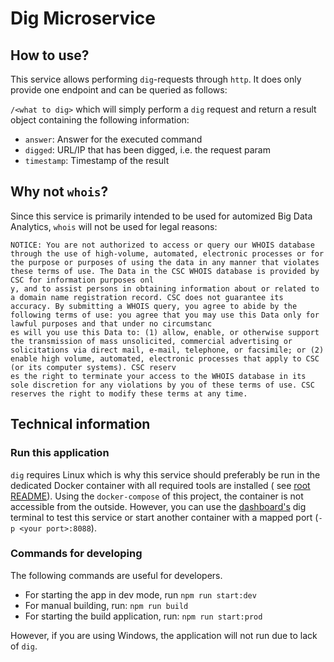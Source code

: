 # Dig Microservice

## How to use?

This service allows performing `dig`-requests through `http`. It does only provide one endpoint and can be queried as
follows:

`/<what to dig>` which will simply perform a `dig` request and return a result object containing the following
information:

- `answer`: Answer for the executed command
- `digged`: URL/IP that has been digged, i.e. the request param
- `timestamp`: Timestamp of the result

## Why not `whois`?

Since this service is primarily intended to be used for automized Big Data Analytics, `whois` will not be used for legal
reasons:

```
NOTICE: You are not authorized to access or query our WHOIS database through the use of high-volume, automated, electronic processes or for the purpose or purposes of using the data in any manner that violates these terms of use. The Data in the CSC WHOIS database is provided by CSC for information purposes onl
y, and to assist persons in obtaining information about or related to a domain name registration record. CSC does not guarantee its accuracy. By submitting a WHOIS query, you agree to abide by the following terms of use: you agree that you may use this Data only for lawful purposes and that under no circumstanc
es will you use this Data to: (1) allow, enable, or otherwise support the transmission of mass unsolicited, commercial advertising or solicitations via direct mail, e-mail, telephone, or facsimile; or (2) enable high volume, automated, electronic processes that apply to CSC (or its computer systems). CSC reserv
es the right to terminate your access to the WHOIS database in its sole discretion for any violations by you of these terms of use. CSC reserves the right to modify these terms at any time.
```

## Technical information

### Run this application

`dig` requires Linux which is why this service should preferably be run in the dedicated Docker container with all
required tools are installed (
see [root README](../../README.md)). Using the `docker-compose` of this project, the container is not accessible from
the outside. However, you can use the [dashboard's](../dashboard/README.md) dig terminal to test this service or start
another container with a mapped port (`-p <your port>:8088`).

### Commands for developing

The following commands are useful for developers.

- For starting the app in dev mode, run `npm run start:dev`
- For manual building, run: `npm run build`
- For starting the build application, run: `npm run start:prod`

However, if you are using Windows, the application will not run due to lack of `dig`.
